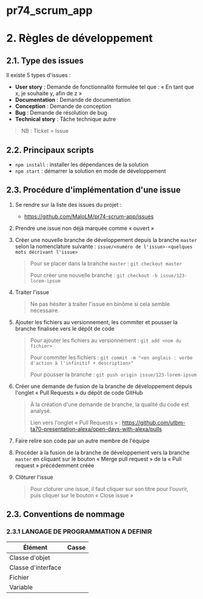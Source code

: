 # pr74_scrum_app

# 2. Règles de développement

## 2.1. Type des issues

Il existe 5 types d'issues :

* **User story** : Demande de fonctionnalité formulée tel que : « En tant que x, je souhaite y, afin de z »
* **Documentation** : Demande de documentation
* **Conception** : Demande de conception
* **Bug** : Demande de résolution de bug
* **Technical story** : Tâche technique autre

> NB : Ticket = Issue

## 2.2. Principaux scripts

* `npm install` : installer les dépendances de la solution
* `npm start` : démarrer la solution en mode de développement

## 2.3. Procédure d'implémentation d'une issue

1. Se rendre sur la liste des issues du projet :

   * https://github.com/MaloLM/pr74-scrum-app/issues
  
2. Prendre une issue non déjà marquée comme « ouvert »

3. Créer une nouvelle branche de développement depuis la branche `master` selon la nomenclature suivante : `issue/<numéro de l'issue>-<quelques mots décrivant l'issue>`

   > Pour se placer dans la branche `master` : `git checkout master`
   >
   > Pour créer une nouvelle branche : `git checkout -b issue/123-lorem-ipsum`

4. Traiter l'issue

   > Ne pas hésiter à traiter l'issue en binôme si cela semble nécessaire.

5. Ajouter les fichiers au versionnement, les commiter et pousser la branche finalisée vers le dépôt de code

   > Pour ajouter les fichiers au versionnement : `git add <nom du fichier>`
   >
   > Pour commiter les fichiers : `git commit -m "<en anglais : verbe d'action à l'infinitif + description>"`
   >
   > Pour pousser la branche : `git push origin issue/123-lorem-ipsum `

6. Créer une demande de fusion de la branche de développement depuis l'onglet « Pull Requests » du dépôt de code GitHub 

   > À la création d'une demande de branche, la qualité du code est analysé.
   >
   > Lien vers l'onglet « Pull Requests » : https://github.com/utbm-ta70-presentation-alexa/open-days-with-alexa/pulls

7. Faire relire son code par un autre membre de l'équipe

8.  Procéder à la fusion de la branche de développement vers la branche `master` en cliquant sur le bouton « Merge pull request » de la « Pull request » précédemment créée

9. Clôturer l'issue

    > Pour cloturer une issue, il faut cliquer sur son titre pour l'ouvrir, puis cliquer sur le bouton « Close issue »

## 2.3. Conventions de nommage

### 2.3.1 LANGAGE DE PROGRAMMATION A DEFINIR

| Élément            | Casse      |
| ------------------ | ---------- |
| Classe d'objet     |            |
| Classe d'interface |            |
| Fichier            |            |
| Variable           |            |
